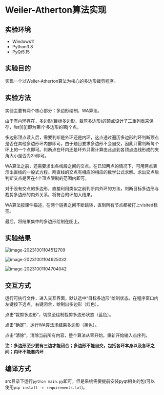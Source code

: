 # Weiler-Atherton算法实现

## 实验环境

+ Windows11
+ Python3.8
+ PyQt5.15

## 实验目的

实现一个以Weiler-Atherton算法为核心的多边形裁剪程序。

## 实验方法

实验主要有两个核心部分：多边形绘制，WA算法。

由于有内环存在，多边形(目标多边形、裁剪多边形)的顶点设计了二重列表来保存，$list[i][j]$即为第i个多边形的第j个点。

多边形顶点读入后，需要判断是外环还是内环，这点通过遍历多边形的环判断顶点是否在其他多边形环内部即可。由于题目要求多边形不会自交，因此只需判断每个环上的一个点即可。判断点在环内还是环外只需计算由此点到各顶点连线形成的夹角大小是否为$2\pi$即可。

WA算法之前，还需要求出各线段之间的交点。在已知两点的情况下，可用两点表示出直线的一般式方程。两直线的交点有相应的相应的数学公式求解。求出交点后判断交点是否在4个顶点限制的范围内即可。

对于没有交点的多边形，直接利用类似之前判断内外环的方法，判断目标多边形与裁剪多边形的内外关系，将符合的环加入结果。

WA算法按课件描述，在两个链表之间不断跳转，直到所有节点都被打上visited标签。

最后，将结果集中的多边形绘制在图上。

## 实验结果

![image-20231001104512709](C:\Users\rjw20\AppData\Roaming\Typora\typora-user-images\image-20231001104512709.png)

![image-20231001104625032](C:\Users\rjw20\AppData\Roaming\Typora\typora-user-images\image-20231001104625032.png)

![image-20231001104704042](C:\Users\rjw20\AppData\Roaming\Typora\typora-user-images\image-20231001104704042.png)

## 交互方式

运行可执行文件，进入交互界面，默认选中“目标多边形”绘制状态。在程序窗口内左键按下选点，右键闭合，绘制出多边形（红色）。

点击“裁剪多边形”，切换至绘制裁剪多边形状态（蓝色）。

点击“确定”，运行WA算法求结果多边形（黑色）。

点击“清除”，清除当前所有内容，整个算法从零开始，重新开始输入点序列。

**注：多边形至少要有三边才能闭合；多边形不能自交，包括各环本身以及各环之间；内环不能套内环**

## 编译方式

src目录下运行`python main.py`即可，但是系统需要提前安装pyqt相关的包(可以使用`pip install -r requirements.txt`)。